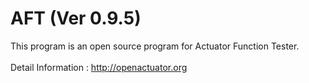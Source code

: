 # AFT (Ver 0.9.5)
This program is an open source program for Actuator Function Tester.
<br><br>
Detail Information : http://openactuator.org
<br><br>
<img src="http://www.solenoid.or.kr/data/OpenTester.png" border="0" alt="">
